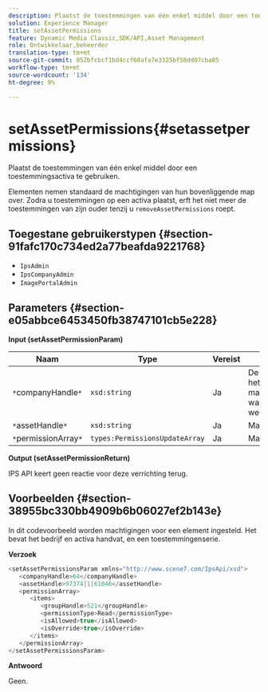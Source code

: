 ```yaml
---
description: Plaatst de toestemmingen van één enkel middel door een toestemmingsactiva te gebruiken.
solution: Experience Manager
title: setAssetPermissions
feature: Dynamic Media Classic,SDK/API,Asset Management
role: Ontwikkelaar,beheerder
translation-type: tm+mt
source-git-commit: 052bfcbcf1bd4ccf60afa7e3325bf58dd07cba85
workflow-type: tm+mt
source-wordcount: '134'
ht-degree: 0%

---
```



# setAssetPermissions{#setassetpermissions}

Plaatst de toestemmingen van één enkel middel door een toestemmingsactiva te gebruiken.

Elementen nemen standaard de machtigingen van hun bovenliggende map over. Zodra u toestemmingen op een activa plaatst, erft het niet meer de toestemmingen van zijn ouder tenzij u `removeAssetPermissions` roept.

## Toegestane gebruikerstypen {#section-91fafc170c734ed2a77beafda9221768}

* `IpsAdmin`
* `IpsCompanyAdmin`
* `ImagePortalAdmin`

## Parameters {#section-e05abbce6453450fb38747101cb5e228}

**Input (setAssetPermissionParam)**

| Naam | Type | Vereist | Beschrijving |
|---|---|---|---|
| `*`companyHandle`*` | `xsd:string` | Ja | De handgreep naar het bedrijf dat de map bevat waarmee u wilt werken. |
| `*`assetHandle`*` | `xsd:string` | Ja | Mapgreep. |
| `*`permissionArray`*` | `types:PermissionsUpdateArray` | Ja | Machtigingenarray. |

**Output (setAssetPermissionReturn)**

IPS API keert geen reactie voor deze verrichting terug.

## Voorbeelden {#section-38955bc330bb4909b6b06027ef2b143e}

In dit codevoorbeeld worden machtigingen voor een element ingesteld. Het bevat het bedrijf en activa handvat, en een toestemmingenserie.

**Verzoek**

```java
<setAssetPermissionsParam xmlns="http://www.scene7.com/IpsApi/xsd">
   <companyHandle>64</companyHandle>
   <assetHandle>97374|1|61046</assetHandle>
   <permissionArray>
      <items>
         <groupHandle>521</groupHandle>
         <permissionType>Read</permissionType>
         <isAllowed>true</isAllowed>
         <isOverride>true</isOverride>
      </items>
   </permissionArray>
</setAssetPermissionsParam>
```

**Antwoord**

Geen.
